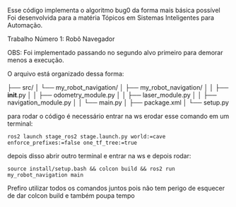 Esse código implementa o algoritmo bug0 da forma mais básica possível
Foi desenvolvida para a matéria Tópicos em Sistemas Inteligentes para Automação.

Trabalho Número 1: Robô Navegador

OBS: Foi implementado passando no segundo alvo primeiro para demorar menos a execução.

O arquivo está organizado dessa forma: 

├── src/
│   └── my_robot_navigation/
│       ├── my_robot_navigation/
│       │   ├── __init__.py
│       │   ├── odometry_module.py
│       │   ├── laser_module.py
│       │   ├── navigation_module.py
│       │   └── main.py
│       ├── package.xml
│       └── setup.py

para rodar o código é necessário  entrar na ws erodar esse comando em um terminal: 

```
ros2 launch stage_ros2 stage.launch.py world:=cave enforce_prefixes:=false one_tf_tree:=true

```
 depois disso abrir outro terminal e entrar na ws e depois rodar: 
 ```
 source install/setup.bash && colcon build && ros2 run my_robot_navigation main
 ```

 Prefiro utilizar todos os comandos juntos pois não tem perigo de esquecer de dar colcon build e também poupa tempo
